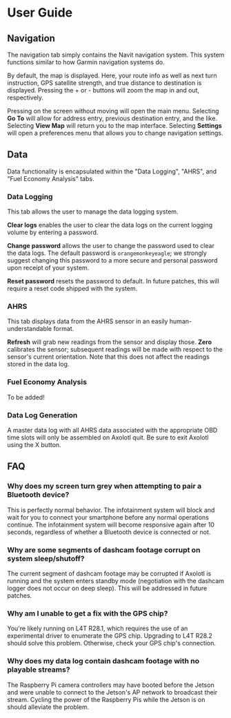 # User Guide

## Navigation
The navigation tab simply contains the Navit navigation system. This system functions similar to how Garmin navigation systems do.

By default, the map is displayed. Here, your route info as well as next turn instruction, GPS satellite strength, and true distance to destination is displayed. Pressing the + or - buttons will zoom the map in and out, respectively.

Pressing on the screen without moving will open the main menu. Selecting __Go To__ will allow for address entry, previous destination entry, and the like. Selecting __View Map__ will return you to the map interface. Selecting __Settings__ will open a preferences menu that allows you to change navigation settings.

## Data
Data functionality is encapsulated within the "Data Logging", "AHRS", and "Fuel Economy Analysis" tabs.

### Data Logging
This tab allows the user to manage the data logging system.

__Clear logs__ enables the user to clear the data logs on the current logging volume by entering a password.

__Change password__ allows the user to change the password used to clear the data logs. The default password is `orangemonkeyeagle`; we strongly suggest changing this password to a more secure and personal password upon receipt of your system.

__Reset password__ resets the password to default. In future patches, this will require a reset code shipped with the system.

### AHRS
This tab displays data from the AHRS sensor in an easily human-understandable format.

__Refresh__ will grab new readings from the sensor and display those.
__Zero__ calibrates the sensor; subsequent readings will be made with respect to the sensor's current orientation. Note that this does not affect the readings stored in the data log.

### Fuel Economy Analysis
To be added!

### Data Log Generation
A master data log with all AHRS data associated with the appropriate OBD time slots will only be assembled on Axolotl quit. Be sure to exit Axolotl using the X button.

## FAQ
### Why does my screen turn grey when attempting to pair a Bluetooth device?
This is perfectly normal behavior. The infotainment system will block and wait for you to connect your smartphone before any normal operations continue.
The infotainment system will become responsive again after 10 seconds, regardless of whether a Bluetooth device is connected or not.

### Why are some segments of dashcam footage corrupt on system sleep/shutoff?
The current segment of dashcam footage may be corrupted if Axolotl is running and the system enters standby mode (negotiation with the dashcam logger does not occur on deep sleep). This will be addressed in future patches.

### Why am I unable to get a fix with the GPS chip?
You're likely running on L4T R28.1, which requires the use of an experimental driver to enumerate the GPS chip. Upgrading to L4T R28.2 should solve this problem. Otherwise, check your GPS chip's connection.

### Why does my data log contain dashcam footage with no playable streams?
The Raspberry Pi camera controllers may have booted before the Jetson and were unable to connect to the Jetson's AP network to broadcast their stream. Cycling the power of the Raspberry Pis while the Jetson is on should alleviate the problem.
